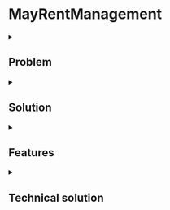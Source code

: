 # MayRentManagement

<details><summary><h2>Problem</h2></summary>
	
- An owner has many appartments in a building to rent out and need to separate ncome, expenses, utilities and tenants for each of them 
- Previously, the management is done with Excel which makes thing very complicated to separate the buildings and being scalable because of multiple sheets when many different complicated actions to pull the data 
- Most of the data is stored in Excel and the input is in Excel so need to be able to import the data and export the whole data if we are about to use a system 
- <details><summary>Rent period is not tracked well with Excel and it creates mistake with people getting duplicate charged in their rent</summary>
	
	- There is no way for the admin to see if the customer has overdue their rent payment for too long and too much based on the payment record 
	- Tenant is allowed to pay part of the invoice because of financial situation during COVID and the administrator faces a problem when tracking it. 
 	</details>
	
- <details><summary>Excel could not control the user and their permissions</summary>
	
	- Admin can do everything from approve users, add, edit and delete and bulk action 
	- Moderator can only add and edit but not import and bulk action 
	- Viewer can not change anything in the system, only to see the data
	</details>
- Invoice for customer is created manually with Word and Excel, which creates many human mistakes from taking the wrong data 
- Change in invoice format can lead to huge changes with everything bacause of the manual process 
	
</details>

<details><summary><h2>Solution</h2></summary>
	
- <details><summary>A simple management system for add, edit, delete and import Excel for the simple properties</summary>
	
	- tenants
	- buildings
	- income 
	- expense 
	</details>
- Excel template needed to be generated with the select options to avoid picking the wrong option 
- Data for each buildings in the system needs to be classified and separated  
- Invoice charged sent to the tenants needs to start from the end of the last invoice period
- When the admin accidentally delete an invoice, the rent period in that invoice should be included in the next invoice 
- <details><summary>The application needs to be able to give certain user certain permissions depending on their roles</summary>
	
	- Admin can do everything from approve users, add, edit and delete and bulk action 
	- Moderator can only add and edit but not import and bulk action 
	- Viewer can not change anything in the system, only to see the data
	</details>
- Admin needs to be able to back up data and restore data when human error happens 

</details>
	
<details><summary><h2>Features</h2></summary>
	
- <details><summary>Admin Content Management system</summary>
	
	- Approve registration 
	- Innitialize the database 
	- Submit an issue for changes 
	- Run a query for database changes 
	- Submit an issue for developer for maintainance 
	</details>
	
- <details><summary>Authentication</summary>
	
	- Login: determine the user data and also have the information about their permissions 
	- Signup: user register to control in the front and get approved from the CMS by admin 
	</details>
- <details><summary>Dashboard</summary>
	
	- <details><summary>Buildings: information about all the buildings in the app</summary>
	
		- add 
		- edit 
		- delete 
		</details> 
	
	- Utilities type: all the utilities types - they are classify as the one to be charged only once, periodically charged, rent and the charge with numbers
	- Backup data and restore the application from backup data 
	</details>
- <details><summary>Building management: all the feature here will have to make sure the data for one building does not get duplicated in the other building in the same system</summary>
	
	- <details><summary>apartments: all the units for rent inside a building. Also need to show the one which is empty first so the admin can talk to marketing and agency about available options</summary>
	
		- add
		- edit 
		- delete 
		</details>
	- <details><summary>tenant: people who rent the property along with the aparment they are in</summary>
	
		- add
		- edit 
		- delete 
		</details>
	- <details><summary>income: all the possible income coming from invoices from tenants and the other source such as tax refund, little garage sales</summary>
	
		- add 
		- edit 
		- delete 
		</details>
	- <details><summary>expenses: the cost which the building has pay for operation</summary>
	
		- add 
		- edit 
		- delete 
		</details>
	- <details><summary>lease aggreement </summary>
	
		- <details><summary>list</summary>
	
			- all the contracts in the building, this needs to display the amount the tenants in an appartment already paid along with their bond compared to the invoice being charged
			- compare the end date of the lease to see when the room is available for the next person 
			- compare the start date of the new lease to the empty room to see if the admin can get someone to fill the room in between 
			</details>
	
		- resolve old contract: when import contracts from Excel, there are contracts which has been paid for a long time. The admin does not want to put all their invoices and the payment they made. This is to make sure the admin can choose a date for all the old contracts to be paid until so they can be started the new invoice period fresh 
		- add 
		- edit 
		- delete 
		</details>
	</details>
</details>





<details><summary><h2>Technical solution</h2></summary>
	
- General functions: 
	- Database action:
		-  
		- Create connection 
			- 
	- Bulk insert: 
		- Depending on the table, need to convert the Excel columns to the right column from database. 
			- For the column which users can choose by name such as Building, need to convert that building name to the corresponding building ID. 
			- For date column, need to make sure to convert the format Date Month Year to Year Month Date so it can go to the database table 
			- For columns which are not in the column list, ignore them. 
		- Convert all the columns to the insert query
		- Execute all the queries as a transaction and roll back if there is any errors. 

</details>
